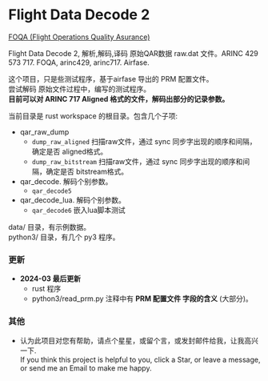 # Flight Data Decode 2   

[FOQA (Flight Operations Quality Asurance)](http://en.wikipedia.org/wiki/Flight_operations_quality_assurance)  

Flight Data Decode 2, 解析,解码,译码 原始QAR数据 raw.dat 文件。ARINC 429 573 717. FOQA, arinc429, arinc717. Airfase.  

这个项目，只是些测试程序，基于airfase 导出的 PRM 配置文件。   
尝试解码 原始文件过程中，编写的测试程序。   
**目前可以对 ARINC 717 Aligned 格式的文件，解码出部分的记录参数。**   

当前目录是 rust workspace 的根目录。包含几个子项:   
* qar_raw_dump   
  - `dump_raw_aligned` 扫描raw文件，通过 sync 同步字出现的顺序和间隔，确定是否 aligned格式。   
  - `dump_raw_bitstream` 扫描raw文件，通过 sync 同步字出现的顺序和间隔，确定是否 bitstream格式。   
* qar_decode.  解码个别参数。   
  - `qar_decode5`   
* qar_decode_lua.  解码个别参数。   
  - `qar_decode6` 嵌入lua脚本测试   

data/ 目录，有示例数据。  
python3/ 目录，有几个 py3 程序。  

### 更新  
* **2024-03 最后更新**   
  - rust 程序  
  - python3/read_prm.py 注释中有 **PRM 配置文件 字段的含义** (大部分)。  

### 其他  
* 认为此项目对您有帮助，请点个星星，或留个言，或发封邮件给我，让我高兴一下.   
  If you think this project is helpful to you, click a Star, or leave a message, or send me an Email to make me happy.  


